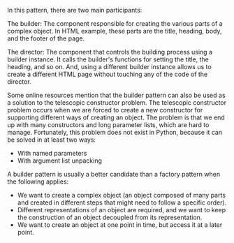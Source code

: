 In this pattern, there are two main participants:

The builder: The component responsible for creating the various parts of a
complex object. In HTML example, these parts are the title, heading, body, and the
footer of the page.

The director: The component that controls the building process using a builder
instance. It calls the builder's functions for setting the title, the heading, and so
on. And, using a different builder instance allows us to create a different HTML
page without touching any of the code of the director.


Some online resources mention that the builder pattern can also be used as a solution to the telescopic constructor problem. 
The telescopic constructor problem occurs when we are forced to create a new constructor for supporting different ways of creating an object. 
The problem is that we end up with many constructors and long parameter lists, which are hard to manage. 
Fortunately, this problem does not exist in Python, because it can be solved in at least two ways:
- With named parameters
- With argument list unpacking


A builder pattern is usually a better candidate than a factory pattern when the following applies:
- We want to create a complex object (an object composed of many parts and created in different steps that might need to follow a specific order).
- Different representations of an object are required, and we want to keep the construction of an object decoupled from its representation.
- We want to create an object at one point in time, but access it at a later point.